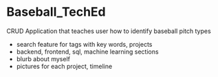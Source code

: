 # Baseball_TechEd
CRUD Application that teaches user how to identify baseball pitch types

* search feature for tags with key words, projects
* backend, frontend, sql, machine learning sections
* blurb about myself
* pictures for each project, timeline